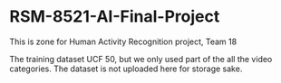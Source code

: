 # RSM-8521-AI-Final-Project

This is zone for Human Activity Recognition project, Team 18

The training dataset UCF 50, but we only used part of the all the video categories.
The dataset is not uploaded here for storage sake.


